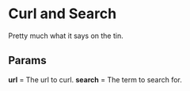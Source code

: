 Curl and Search
===============

Pretty much what it says on the tin. 

Params
------

**url** = The url to curl. 
**search** = The term to search for. 
